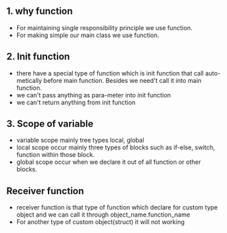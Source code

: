 ## 1. why function

- For maintaining single responsibility principle we use function.
- For making simple our main class we use function.

## 2. Init function

- there have a special type of function which is init function that call auto-metically before main function. Besides we need't call it into main function.
- we can't pass anything as para-meter into init function
- we can't return anything from init function

## 3. Scope of variable

- variable scope mainly tree types local, global
- local scope occur mainly three types of blocks such as if-else, switch, function within those block.
- global scope occur when we declare it out of all function or other blocks.

## Receiver function
- receiver function is that type of function which declare for custom type object and we can call it through object_name.function_name
- For another type of custom object(struct) it will not working
